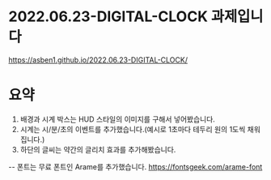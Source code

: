 # 2022.06.23-DIGITAL-CLOCK 과제입니다
https://asben1.github.io/2022.06.23-DIGITAL-CLOCK/

# 요약
1. 배경과 시계 박스는 HUD 스타일의 이미지를 구해서 넣어봤습니다.
2. 시계는 시/분/초의 이벤트를 추가했습니다.(예시로 1초마다 테두리 원의 1도씩 채워집니다.)
3. 하단의 글씨는 약간의 글리치 효과를 추가해봤습니다.

-- 폰트는 무료 폰트인 Arame를 추가했습니다.
https://fontsgeek.com/arame-font
